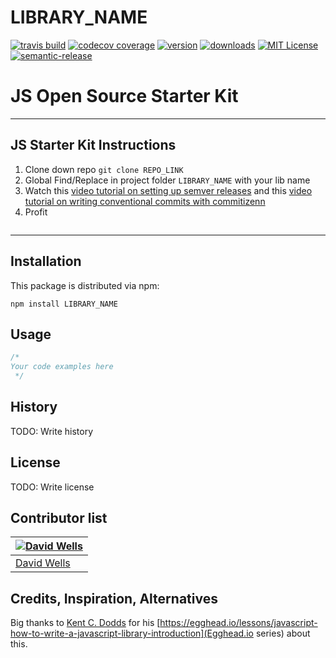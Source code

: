 # LIBRARY_NAME

[![travis build](https://img.shields.io/travis/DavidWells/js-library-starter-kit.svg?style=flat-square)](https://travis-ci.org/DavidWells/js-library-starter-kit)
[![codecov coverage](https://img.shields.io/codecov/c/github/DavidWells/js-library-starter-kit.svg?style=flat-square)](https://codecov.io/github/DavidWells/js-library-starter-kit)
[![version](https://img.shields.io/npm/v/js-library-starter-kit.svg?style=flat-square)](http://npm.im/js-library-starter-kit)
[![downloads](https://img.shields.io/npm/dm/js-library-starter-kit.svg?style=flat-square)](http://npm-stat.com/charts.html?package=js-library-starter-kit&from=2015-08-01)
[![MIT License](https://img.shields.io/npm/l/js-library-starter-kit.svg?style=flat-square)](http://opensource.org/licenses/MIT)
[![semantic-release](https://img.shields.io/badge/%20%20%F0%9F%93%A6%F0%9F%9A%80-semantic--release-e10079.svg?style=flat-square)](https://github.com/semantic-release/semantic-release)

# JS Open Source Starter Kit

----
## JS Starter Kit Instructions

1. Clone down repo `git clone REPO_LINK`
2. Global Find/Replace in project folder `LIBRARY_NAME` with your lib name
3. Watch this [video tutorial on setting up semver releases](https://egghead.io/lessons/javascript-how-to-write-a-javascript-library-automating-releases-with-semantic-release) and this [video tutorial on writing conventional commits with commitizenn](https://egghead.io/lessons/javascript-how-to-write-a-javascript-library-writing-conventional-commits-with-commitizen)
4. Profit

```

```

----

## Installation

This package is distributed via npm:

```
npm install LIBRARY_NAME
```

## Usage

```javascript
/*
Your code examples here
 */
```

## History
TODO: Write history

## License
TODO: Write license

## Contributor list

[![David Wells](http://gravatar.com/avatar/c576588c35e524e2ac57156fb21ea71a?s=120)](http://davidwells.io) |
--- |
[David Wells](http://davidwells.io) |

## Credits, Inspiration, Alternatives

Big thanks to [Kent C. Dodds](https://twitter.com/kentcdodds) for his [https://egghead.io/lessons/javascript-how-to-write-a-javascript-library-introduction](Egghead.io series) about this.
